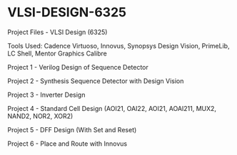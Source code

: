 # VLSI-DESIGN-6325
Project Files - VLSI Design (6325) 

Tools Used: Cadence Virtuoso, Innovus, Synopsys Design Vision, PrimeLib, LC Shell, Mentor Graphics Calibre

Project 1 - Verilog Design of Sequence Detector 

Project 2 - Synthesis Sequence Detector with Design Vision 

Project 3 - Inverter Design 

Project 4 - Standard Cell Design (AOI21, OAI22, AOI21, AOAI211, MUX2, NAND2, NOR2, XOR2)

Project 5 - DFF Design (With Set and Reset)

Project 6 - Place and Route with Innovus 
